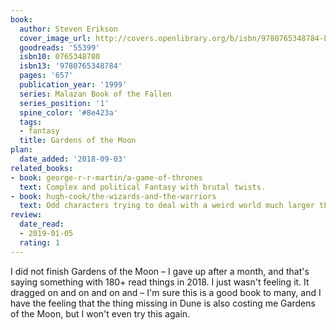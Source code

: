 ```yaml
---
book:
  author: Steven Erikson
  cover_image_url: http://covers.openlibrary.org/b/isbn/9780765348784-L.jpg
  goodreads: '55399'
  isbn10: 0765348780
  isbn13: '9780765348784'
  pages: '657'
  publication_year: '1999'
  series: Malazan Book of the Fallen
  series_position: '1'
  spine_color: '#8e423a'
  tags:
  - fantasy
  title: Gardens of the Moon
plan:
  date_added: '2018-09-03'
related_books:
- book: george-r-r-martin/a-game-of-thrones
  text: Complex and political Fantasy with brutal twists.
- book: hugh-cook/the-wizards-and-the-warriors
  text: Odd characters trying to deal with a weird world much larger than themselves.
review:
  date_read:
  - 2019-01-05
  rating: 1
---
```


I did not finish Gardens of the Moon – I gave up after a month, and that's saying something with 180+ read things in
2018. I just wasn't feeling it. It dragged on and on and on and – I'm sure this is a good book to many, and I have the
feeling that the thing missing in Dune is also costing me Gardens of the Moon, but I won't even try this again.
